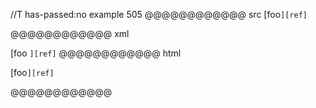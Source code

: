 //T has-passed:no
example 505
@@@@@@@@@@@@ src
[foo`][ref]`

[ref]: /uri
@@@@@@@@@@@@ xml
<?xml version="1.0" encoding="UTF-8"?>
<!DOCTYPE document SYSTEM "CommonMark.dtd">
<document xmlns="http://commonmark.org/xml/1.0">
  <paragraph>
    <text>[foo</text>
    <code>][ref]</code>
  </paragraph>
</document>
@@@@@@@@@@@@ html
<p>[foo<code>][ref]</code></p>
@@@@@@@@@@@@

